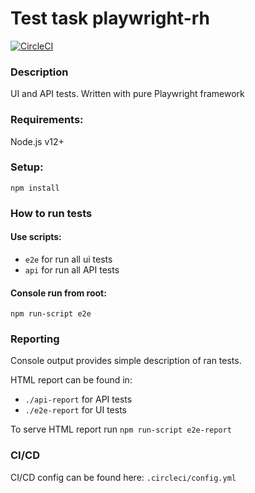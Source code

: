 # Test task playwright-rh
[![CircleCI](https://circleci.com/gh/viper-sl/playwright-rh.svg?style=svg)](https://circleci.com/gh/viper-sl/playwright-rh)
### Description

UI and API tests. Written with pure Playwright framework

### Requirements:

Node.js v12+

### Setup:
```
npm install
```

### How to run tests

#### Use scripts:
- ```e2e``` for run all ui tests
- ```api``` for run all API tests

#### Console run from root:
```
npm run-script e2e
```

### Reporting

Console output provides simple description of ran tests.

HTML report can be found in:
- `./api-report` for API tests
- `./e2e-report` for UI tests

To serve HTML report run `npm run-script e2e-report`

### CI/CD

CI/CD config can be found here: `.circleci/config.yml`